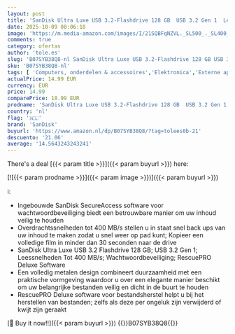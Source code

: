 ```yaml
---
layout: post
title: 'SanDisk Ultra Luxe USB 3.2-Flashdrive 128 GB  USB 3.2 Gen 1  Leessnelheden Tot 400 MB/s  Wachtwoordbeveiliging  RescuePRO Deluxe-Software '
date: 2025-10-09 08:06:10
image: 'https://m.media-amazon.com/images/I/21SQBFqNZVL._SL500_._SL400_.jpg'
comments: true
category: ofertas
author: 'tole.es'
slug: 'B07SYB38Q8-nl SanDisk Ultra Luxe USB 3.2-Flashdrive 128 GB USB 3.2 Gen 1...'
sku: 'B07SYB38Q8-nl'
tags: [ 'Computers, onderdelen & accessoires','Elektronica','Externe apparaten & dataopslag','Gegevensopslag','USB-flashstations','sandisk','🇳🇱', ]
actualPrice: 14.99 EUR
currency: EUR
price: 14.99
comparePrice: 18.99 EUR
prodname: 'SanDisk Ultra Luxe USB 3.2-Flashdrive 128 GB  USB 3.2 Gen 1  Leessnelheden Tot 400 MB/s  Wachtwoordbeveiliging  RescuePRO Deluxe-Software '
country: 'nl'
flag: '🇳🇱'
brand: 'SanDisk'
buyurl: 'https://www.amazon.nl/dp/B07SYB38Q8/?tag=tolees0b-21'
descuento: '21.06'
average: '14.5643243243241'
---
```


There's a deal [{{< param title >}}]({{< param buyurl >}})  here:

[![{{< param prodname >}}]({{< param image >}})]({{< param buyurl >}})

ℹ️:

- Ingebouwde SanDisk SecureAccess software voor wachtwoordbeveiliging biedt een betrouwbare manier om uw inhoud veilig te houden
- Overdrachtssnelheden tot 400 MB/s stellen u in staat snel back ups van uw inhoud te maken zodat u snel weer op pad kunt; Kopieer een volledige film in minder dan 30 seconden naar de drive
- SanDisk Ultra Luxe USB 3.2 Flashdrive 128 GB; USB 3.2 Gen 1; Leessnelheden Tot 400 MB/s; Wachtwoordbeveiliging; RescuePRO Deluxe Software
- Een volledig metalen design combineert duurzaamheid met een praktische vormgeving waardoor u over een elegante manier beschikt om uw belangrijke bestanden veilig en dicht in de buurt te houden
- RescuePRO Deluxe software voor bestandsherstel helpt u bij het herstellen van bestanden; zelfs als deze per ongeluk zijn verwijderd of kwijt zijn geraakt

[🛒 Buy it now!!]({{< param buyurl >}})
{{<world>}}B07SYB38Q8{{</world>}}
